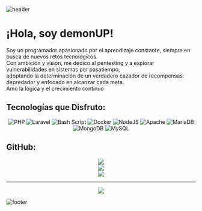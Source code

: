 <!-- Encabezado suave -->
![header](https://capsule-render.vercel.app/api?type=soft&color=auto&height=120&section=header&text=Bienvenido&fontSize=40&fontAlignY=35&animation=fadeIn)

# ¡Hola, soy demonUP!
Soy un programador apasionado por el aprendizaje constante, siempre en busca de nuevos retos tecnológicos.  <br>
Con ambición y visión, me dedico al pentesting y a explorar vulnerabilidades en sistemas por pasatiempo,  <br>
adoptando la determinación de un verdadero cazador de recompensas: depredador y enfocado en alcanzar cada meta.  <br>
Amo la lógica y el crecimiento continuo

## Tecnologías que Disfruto:
<div align="center">

![PHP](https://img.shields.io/badge/php-%23777BB4.svg?style=for-the-badge&logo=php&logoColor=white)
![Laravel](https://img.shields.io/badge/laravel-%23FF2D20.svg?style=for-the-badge&logo=laravel&logoColor=white)
![Bash Script](https://img.shields.io/badge/bash_script-%23121011.svg?style=for-the-badge&logo=gnu-bash&logoColor=white)
![Docker](https://img.shields.io/badge/docker-%230db7ed.svg?style=for-the-badge&logo=docker&logoColor=white)
![NodeJS](https://img.shields.io/badge/node.js-6DA55F?style=for-the-badge&logo=node.js&logoColor=white)
![Apache](https://img.shields.io/badge/apache-%23D42029.svg?style=for-the-badge&logo=apache&logoColor=white)
![MariaDB](https://img.shields.io/badge/MariaDB-003545?style=for-the-badge&logo=mariadb&logoColor=white)
![MongoDB](https://img.shields.io/badge/MongoDB-%234ea94b.svg?style=for-the-badge&logo=mongodb&logoColor=white)
![MySQL](https://img.shields.io/badge/mysql-4479A1.svg?style=for-the-badge&logo=mysql&logoColor=white)

</div>

## GitHub:
<div align="center">

![](https://github-readme-stats.vercel.app/api?username=DemonUP&theme=shadow_red&hide_border=false&include_all_commits=true&count_private=false)<br/>
![](https://nirzak-streak-stats.vercel.app/?user=DemonUP&theme=shadow_red&hide_border=false)<br/>
![](https://github-readme-stats.vercel.app/api/top-langs/?username=DemonUP&theme=shadow_red&hide_border=false&include_all_commits=true&count_private=false&layout=compact)

</div>

---
<div align="center">

[![](https://visitcount.itsvg.in/api?id=DemonUP&icon=0&color=0)](https://visitcount.itsvg.in)

</div>

<!-- Proudly created with GPRM ( https://gprm.itsvg.in ) -->

<!-- Pie de página suave -->
![footer](https://capsule-render.vercel.app/api?type=soft&color=auto&height=80&section=footer)
